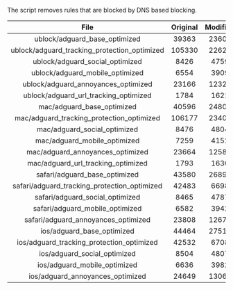 The script removes rules that are blocked by DNS based blocking.


| File | Original | Modified |
|:----:|:-----:|:-----:|
| ublock/adguard_base_optimized | 39363 | 23606 |
| ublock/adguard_tracking_protection_optimized | 105330 | 22629 |
| ublock/adguard_social_optimized | 8426 | 4759 |
| ublock/adguard_mobile_optimized | 6554 | 3909 |
| ublock/adguard_annoyances_optimized | 23166 | 12327 |
| ublock/adguard_url_tracking_optimized | 1784 | 1621 |
| mac/adguard_base_optimized | 40596 | 24805 |
| mac/adguard_tracking_protection_optimized | 106177 | 23405 |
| mac/adguard_social_optimized | 8476 | 4804 |
| mac/adguard_mobile_optimized | 7259 | 4152 |
| mac/adguard_annoyances_optimized | 23664 | 12588 |
| mac/adguard_url_tracking_optimized | 1793 | 1630 |
| safari/adguard_base_optimized | 43580 | 26896 |
| safari/adguard_tracking_protection_optimized | 42483 | 6698 |
| safari/adguard_social_optimized | 8465 | 4787 |
| safari/adguard_mobile_optimized | 6582 | 3942 |
| safari/adguard_annoyances_optimized | 23808 | 12673 |
| ios/adguard_base_optimized | 44464 | 27514 |
| ios/adguard_tracking_protection_optimized | 42532 | 6708 |
| ios/adguard_social_optimized | 8504 | 4807 |
| ios/adguard_mobile_optimized | 6636 | 3982 |
| ios/adguard_annoyances_optimized | 24649 | 13064 |